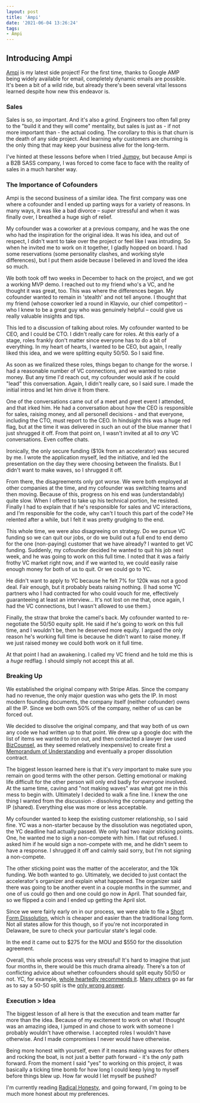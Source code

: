 ```yaml
---
layout: post
title: 'Ampi'
date: '2021-06-04 13:26:24'
tags:
- Ampi
---
```


## Introducing Ampi

[Ampi](https://ampi.io) is my latest side project! For the first time, thanks to Google AMP being widely available for email, completely dynamic emails are possible. It's been a bit of a wild ride, but already there's been several vital lessons learned despite how new this endeavor is.

### Sales

Sales is so, _so_ important. And it's also a _grind_. Engineers too often fall prey to the "build it and they will come" mentality, but sales is just as - if not more important than - the actual coding. The corollary to this is that churn is the death of any side project. And learning _why_ customers are churning is the only thing that may keep your business alive for the long-term.

I've hinted at these lessons before when I tried [Jumpy](https://blog.chander.app/2020/02/10/jumpy.html), but because Ampi is a B2B SASS company, I was forced to come face to face with the reality of sales in a much harsher way.

### The Importance of Cofounders

Ampi is the second business of a similar idea. The first company was one where a cofounder and I ended up parting ways for a variety of reasons. In many ways, it was like a bad divorce – _super_ stressful and when it was finally over, I breathed a huge sigh of relief.

My cofounder was a coworker at a previous company, and he was the one who had the inspiration for the original idea. It was his idea, and out of respect, I didn't want to take over the project or feel like I was intruding. So when he invited me to work on it together, I gladly hopped on board. I had some reservations (some personality clashes, and working style differences), but I put them aside because I believed in and loved the idea so much.

We both took off two weeks in December to hack on the project, and we got a working MVP demo. I reached out to my friend who's a VC, and he thought it was great, too. This was where the differences began. My cofounder wanted to remain in 'stealth' and not tell anyone. I thought that my friend (whose coworker led a round in Klayvio, our chief competitor) – who I knew to be a great guy who was genuinely helpful – could give us really valuable insights and tips.

This led to a discussion of talking about roles. My cofounder wanted to be CEO, and I could be CTO. I didn't really care for roles. At this early of a stage, roles frankly don't matter since everyone has to do a bit of everything. In my heart of hearts, I wanted to be CEO, but again, I really liked this idea, and we were splitting equity 50/50. So I said fine.

As soon as we finalized these roles, things began to change for the worse. I had a reasonable number of VC connections, and we wanted to raise money. But any time I'd reach out, my cofounder would ask if he could "lead" this conversation. Again, I didn't really care, so I said sure. I made the initial intros and let him drive it from there.

One of the conversations came out of a meet and greet event I attended, and that irked him. He had a conversation about how the CEO is responsible for sales, raising money, and all personell decisions - and that everyone, including the CTO, must report to the CEO. In hindsight this was a huge red flag, but at the time it was delivered in such an out of the blue manner that I just shrugged it off. From that point on, I wasn't invited at all to _any_ VC conversations. Even coffee chats.

Ironically, the only secure funding ($10k from an accelerator) was secured by me. I wrote the application myself, led the initiative, and led the presentation on the day they were choosing between the finalists. But I didn't want to make waves, so I shrugged it off.

From there, the disagreements only got worse. We were both employed at other companies at the time, and my cofounder was switching teams and then moving. Because of this, progress on his end was (understandably) quite slow. When I offered to take up his technical portion, he resisted. Finally I had to explain that if he's responsible for sales and VC interactions, and I'm responsible for the code, why can't I touch this part of the code? He relented after a while, but I felt it was pretty grudging to the end.

This whole time, we were also disagreeing on strategy. Do we pursue VC funding so we can quit our jobs, or do we build out a full end to end demo for the one (non-paying) customer that we have already? I wanted to get VC funding. Suddenly, my cofounder decided he wanted to quit his job next week, and he was going to work on this full time. I noted that it was a fairly frothy VC market right now, and if we wanted to, we could easily raise enough money for both of us to quit. Or we could go to YC.

He didn't want to apply to YC because he felt 7% for 120k was not a good deal. Fair enough, but it probably beats raising nothing. (I had some YC partners who I had contracted for who could vouch for me, effectively guaranteeing at least an interview... It's not lost on me that, once again, I had the VC connections, but I wasn't allowed to use them.)

Finally, the straw that broke the camel's back. My cofounder wanted to re-negotiate the 50/50 equity split. He said if he's going to work on this full time, and I wouldn't be, then he deserved more equity. I argued the only reason he's working full time is because he didn't want to raise money. If we just raised money we could both work on it full time.

At that point I had an awakening. I called my VC friend and he told me this is a _huge_ redflag. I should simply not accept this at all.

### Breaking Up

We established the original company with Stripe Atlas. Since the company had no revenue, the only major question was who gets the IP. In most modern founding documents, the company itself (neither cofounder) owns all the IP. Since we both own 50% of the company, neither of us can be forced out.

We decided to dissolve the original company, and that way both of us own any code we had written up to that point. We drew up a google doc with the list of items we wanted to iron out, and then contacted a lawyer (we used [BizCounsel](https://bizcounsel.com/), as they seemed relatively inexpensive) to create first a [Memorandum of Understanding](https://en.wikipedia.org/wiki/Memorandum_of_understanding) and eventually a proper dissolution contract.

The biggest lesson learned here is that it's _very_ important to make sure you remain on good terms with the other person. Getting emotional or making life difficult for the other person will only end badly for _everyone_ involved. At the same time, caving and "not making waves" was what got me in this mess to begin with. Ultimately I decided to walk a fine line. I knew the one thing I wanted from the discussion - dissolving the company and getting the IP (shared). Everything else was more or less acceptable.

My cofounder wanted to keep the existing customer relationship, so I said fine. YC was a non-starter because by the dissolution was negotiated upon, the YC deadline had actually passed. We only had two major sticking points. One, he wanted me to sign a non-compete with him. I flat out refused. I asked him if he would sign a non-compete with me, and he didn't seem to have a response. I shrugged it off and calmly said sorry, but I'm not signing a non-compete.

The other sticking point was the matter of the accelerator, and the 10k funding. We both wanted to go. Ultimately, we decided to just contact the accelerator's organizer and explain what happened. The organizer said there was going to be another event in a couple months in the summer, and one of us could go then and one could go now in April. That sounded fair, so we flipped a coin and I ended up getting the April slot.

Since we were fairly early on in our process, we were able to file a [Short Form Dissolution](https://corpfiles.delaware.gov/Dissolution%20-%20275%20Short%20Form%20-%20web.pdf), which is cheaper and easier than the traditional long form. Not all states allow for this though, so if you're not incorporated in Delaware, be sure to check your particular state's legal code.

In the end it came out to $275 for the MOU and $550 for the dissolution agreement.

Overall, this whole process was very stressful! It's hard to imagine that just four months in, there would be this much drama already. There's a ton of conflicting advice about whether cofounders should split equity 50/50 or not. YC, for example, [whole heartedly recommends it](https://www.ycombinator.com/library/5x-how-to-split-equity-among-co-founders). [Many others](https://www.thienel-law.com/blog/2020/9/7/the-only-wrong-answer-is-5050-calculating-the-co-founder-equity-split) go as far as to say a 50-50 split is the [only wrong answer](https://linkilaw.com/startup-advice-tips/why-avoid-a-50-50-equity-split/).

### Execution > Idea

The biggest lesson of all here is that the execution and team matter far more than the idea. Because of my excitement to work on what I thought was an amazing idea, I jumped in and chose to work with someone I probably wouldn't have otherwise. I accepted roles I wouldn't have otherwise. And I made compromises I never would have otherwise.

Being more honest with yourself, even if it means making waves for others and rocking the boat, is not just a better path forward - it's the _only_ path forward. From the moment I said "yes" to working on this project, it was basically a ticking time bomb for how long I could keep lying to myself before things blew up. How far would I let myself be pushed?

I'm currently reading [Radical Honesty](https://www.radicalhonesty.com/), and going forward, I'm going to be much more honest about my preferences.